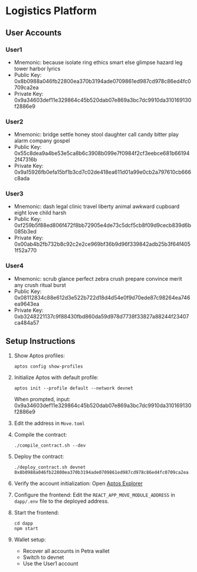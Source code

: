 <!-- markdownlint-disable MD022 MD032 MD031 MD040 MD047 -->

# Logistics Platform

## User Accounts

### User1
- Mnemonic: because isolate ring ethics smart else glimpse hazard leg tower harbor lyrics
- Public Key: 0x8b0988a046fb22800ea370b3194ade0709861ed987cd978c86ed4fc0709ca2ea
- Private Key: 0x9a34603def11e329864c45b520dab07e869a3bc7dc9910da310169130f2886e9

### User2
- Mnemonic: bridge settle honey stool daughter call candy bitter play alarm company gospel
- Public Key: 0x55c8dea9a4be53e5ca8b6c3908b099e7f0984f2cf3eebce681b661942f47316b
- Private Key: 0x9a15926fb0efa15bf1b3cd7c02de418ea611d01a99e0cb2a797610cb666c8ada

### User3
- Mnemonic: dash legal clinic travel liberty animal awkward cupboard eight love child harsh
- Public Key: 0xf259b5f88ed806f472f8bb72905e4de73c5dcf5cb8f09d9cecb839d6b085b3ed
- Private Key: 0x00ab4b2fb732b8c92c2e2ce969bf36b9d96f339842adb25b3f64f4051f52a770

### User4
- Mnemonic: scrub glance perfect zebra crush prepare convince merit any crush ritual burst
- Public Key: 0x08112834c88e612d3e522b722d18d4d54e0f9d70ede87c98264ea746ea9643ea
- Private Key: 0xb3248221137c9f88430fbd860da59d978d7738f33827a88244f23407ca484a57

## Setup Instructions

1. Show Aptos profiles:
   ```
   aptos config show-profiles
   ```

2. Initialize Aptos with default profile:
   ```
   aptos init --profile default --network devnet
   ```
   When prompted, input: 0x9a34603def11e329864c45b520dab07e869a3bc7dc9910da310169130f2886e9

3. Edit the address in `Move.toml`

4. Compile the contract:
   ```
   ./compile_contract.sh --dev
   ```

5. Deploy the contract:
   ```
   ./deploy_contract.sh devnet 0x8b0988a046fb22800ea370b3194ade0709861ed987cd978c86ed4fc0709ca2ea
   ```

6. Verify the account initialization:
   Open [Aptos Explorer](https://explorer.aptoslabs.com/account/0x8b0988a046fb22800ea370b3194ade0709861ed987cd978c86ed4fc0709ca2ea?network=devnet)

7. Configure the frontend:
   Edit the `REACT_APP_MOVE_MODULE_ADDRESS` in `dapp/.env` file to the deployed address.

8. Start the frontend:
   ```
   cd dapp
   npm start
   ```

9. Wallet setup:
   - Recover all accounts in Petra wallet
   - Switch to devnet
   - Use the User1 account